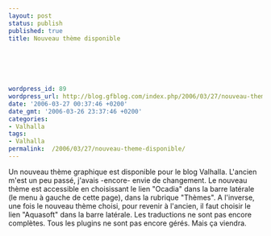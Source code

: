 ```yaml
---
layout: post
status: publish
published: true
title: Nouveau thème disponible

  
  



wordpress_id: 89
wordpress_url: http://blog.gfblog.com/index.php/2006/03/27/nouveau-theme-disponible/
date: '2006-03-27 00:37:46 +0200'
date_gmt: '2006-03-26 23:37:46 +0200'
categories:
- Valhalla
tags:
- Valhalla
permalink:  /2006/03/27/nouveau-theme-disponible/
---
```

<p>Un nouveau thème graphique est disponible pour le blog Valhalla. L'ancien m'est un peu passé, j'avais -encore- envie de changement. Le nouveau thème est accessible en choisissant le lien "Ocadia" dans la barre latérale (le menu à gauche de cette page), dans la rubrique "Thèmes". A l'inverse, une fois le nouveau thème choisi, pour revenir à l'ancien, il faut choisir le lien "Aquasoft" dans la barre latérale. Les traductions ne sont pas encore complètes. Tous les plugins ne sont pas encore gérés. Mais ça viendra.</p>
